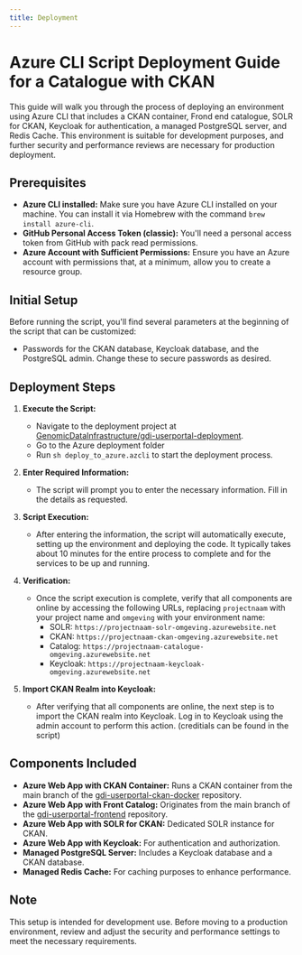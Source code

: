 ```yaml
---
title: Deployment
---
```

<!--
SPDX-FileCopyrightText: 2024 PNED G.I.E.

SPDX-License-Identifier: CC-BY-4.0
-->

# Azure CLI Script Deployment Guide for a Catalogue with CKAN

This guide will walk you through the process of deploying an environment using Azure CLI that includes a CKAN container, Frond end catalogue, SOLR for CKAN, Keycloak for authentication, a managed PostgreSQL server, and Redis Cache. This environment is suitable for development purposes, and further security and performance reviews are necessary for production deployment.

## Prerequisites

- **Azure CLI installed:** Make sure you have Azure CLI installed on your machine. You can install it via Homebrew with the command `brew install azure-cli`.
- **GitHub Personal Access Token (classic):** You'll need a personal access token from GitHub with pack read permissions.
- **Azure Account with Sufficient Permissions:** Ensure you have an Azure account with permissions that, at a minimum, allow you to create a resource group.

## Initial Setup

Before running the script, you'll find several parameters at the beginning of the script that can be customized:
- Passwords for the CKAN database, Keycloak database, and the PostgreSQL admin. Change these to secure passwords as desired.

## Deployment Steps

1. **Execute the Script:**
   - Navigate to the deployment project at [GenomicDataInfrastructure/gdi-userportal-deployment](https://github.com/GenomicDataInfrastructure/gdi-userportal-deployment).
   - Go to the Azure deployment folder
   - Run `sh deploy_to_azure.azcli` to start the deployment process.

2. **Enter Required Information:**
   - The script will prompt you to enter the necessary information. Fill in the details as requested.

3. **Script Execution:**
   - After entering the information, the script will automatically execute, setting up the environment and deploying the code. It typically takes about 10 minutes for the entire process to complete and for the services to be up and running.

4. **Verification:**
   - Once the script execution is complete, verify that all components are online by accessing the following URLs, replacing `projectnaam` with your project name and `omgeving` with your environment name:
     - SOLR: `https://projectnaam-solr-omgeving.azurewebsite.net`
     - CKAN: `https://projectnaam-ckan-omgeving.azurewebsite.net`
     - Catalog: `https://projectnaam-catalogue-omgeving.azurewebsite.net`
     - Keycloak: `https://projectnaam-keycloak-omgeving.azurewebsite.net`

5. **Import CKAN Realm into Keycloak:**
   - After verifying that all components are online, the next step is to import the CKAN realm into Keycloak. Log in to Keycloak using the admin account to perform this action. (creditials can be found in the script)

## Components Included

- **Azure Web App with CKAN Container:** Runs a CKAN container from the main branch of the [gdi-userportal-ckan-docker](https://github.com/GenomicDataInfrastructure/gdi-userportal-ckan-docker) repository.
- **Azure Web App with Front Catalog:** Originates from the main branch of the [gdi-userportal-frontend](https://github.com/GenomicDataInfrastructure/gdi-userportal-frontend) repository.
- **Azure Web App with SOLR for CKAN:** Dedicated SOLR instance for CKAN.
- **Azure Web App with Keycloak:** For authentication and authorization.
- **Managed PostgreSQL Server:** Includes a Keycloak database and a CKAN database.
- **Managed Redis Cache:** For caching purposes to enhance performance.

## Note

This setup is intended for development use. Before moving to a production environment, review and adjust the security and performance settings to meet the necessary requirements.

